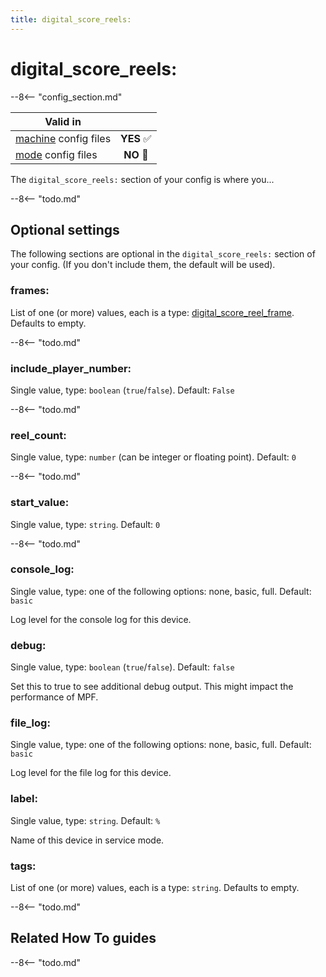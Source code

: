 ```yaml
---
title: digital_score_reels:
---
```


# digital_score_reels:


--8<-- "config_section.md"

| Valid in | |
|-----|:----:|
|[machine](instructions/machine_config.md) config files |**YES** :white_check_mark:|
|[mode](instructions/mode_config.md) config files|**NO** :no_entry_sign:|

The `digital_score_reels:` section of your config is where you...

--8<-- "todo.md"

## Optional settings

The following sections are optional in the `digital_score_reels:`
section of your config. (If you don't include them, the default will be
used).

### frames:

List of one (or more) values, each is a type:
[digital_score_reel_frame](digital_score_reel_frame). Defaults to empty.

--8<-- "todo.md"

### include_player_number:

Single value, type: `boolean` (`true`/`false`). Default: `False`

--8<-- "todo.md"

### reel_count:

Single value, type: `number` (can be integer or floating point).
Default: `0`

--8<-- "todo.md"

### start_value:

Single value, type: `string`. Default: `0`

--8<-- "todo.md"

### console_log:

Single value, type: one of the following options: none, basic, full.
Default: `basic`

Log level for the console log for this device.

### debug:

Single value, type: `boolean` (`true`/`false`). Default: `false`

Set this to true to see additional debug output. This might impact the
performance of MPF.

### file_log:

Single value, type: one of the following options: none, basic, full.
Default: `basic`

Log level for the file log for this device.

### label:

Single value, type: `string`. Default: `%`

Name of this device in service mode.

### tags:

List of one (or more) values, each is a type: `string`. Defaults to
empty.

--8<-- "todo.md"

## Related How To guides

--8<-- "todo.md"
